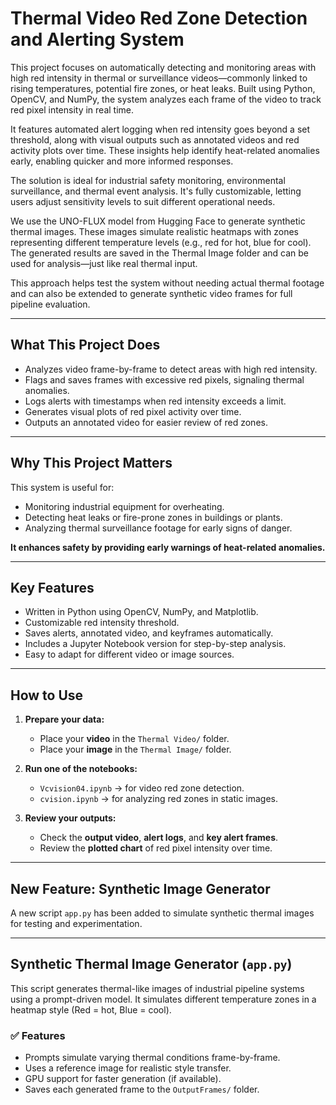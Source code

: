 # Thermal Video Red Zone Detection and Alerting System

This project focuses on automatically detecting and monitoring areas with high red intensity in thermal or surveillance videos—commonly linked to rising temperatures, potential fire zones, or heat leaks. Built using Python, OpenCV, and NumPy, the system analyzes each frame of the video to track red pixel intensity in real time.

It features automated alert logging when red intensity goes beyond a set threshold, along with visual outputs such as annotated videos and red activity plots over time. These insights help identify heat-related anomalies early, enabling quicker and more informed responses.

The solution is ideal for industrial safety monitoring, environmental surveillance, and thermal event analysis. It's fully customizable, letting users adjust sensitivity levels to suit different operational needs.

We use the UNO-FLUX model from Hugging Face to generate synthetic thermal images. These images simulate realistic heatmaps with zones representing different temperature levels (e.g., red for hot, blue for cool).
The generated results are saved in the Thermal Image folder and can be used for analysis—just like real thermal input.

This approach helps test the system without needing actual thermal footage and can also be extended to generate synthetic video frames for full pipeline evaluation.

---

## What This Project Does

- Analyzes video frame-by-frame to detect areas with high red intensity.
- Flags and saves frames with excessive red pixels, signaling thermal anomalies.
- Logs alerts with timestamps when red intensity exceeds a limit.
- Generates visual plots of red pixel activity over time.
- Outputs an annotated video for easier review of red zones.

---

## Why This Project Matters

This system is useful for:

- Monitoring industrial equipment for overheating.
- Detecting heat leaks or fire-prone zones in buildings or plants.
- Analyzing thermal surveillance footage for early signs of danger.

**It enhances safety by providing early warnings of heat-related anomalies.**

---

## Key Features

- Written in Python using OpenCV, NumPy, and Matplotlib.
- Customizable red intensity threshold.
- Saves alerts, annotated video, and keyframes automatically.
- Includes a Jupyter Notebook version for step-by-step analysis.
- Easy to adapt for different video or image sources.

---

## How to Use

1. **Prepare your data:**
   - Place your **video** in the `Thermal Video/` folder.
   - Place your **image** in the `Thermal Image/` folder.

2. **Run one of the notebooks:**
   - `Vcvision04.ipynb` → for video red zone detection.
   - `cvision.ipynb` → for analyzing red zones in static images.

3. **Review your outputs:**
   - Check the **output video**, **alert logs**, and **key alert frames**.
   - Review the **plotted chart** of red pixel intensity over time.

---

## New Feature: Synthetic Image Generator

A new script `app.py` has been added to simulate synthetic thermal images for testing and experimentation.

---

## Synthetic Thermal Image Generator (`app.py`)

This script generates thermal-like images of industrial pipeline systems using a prompt-driven model. It simulates different temperature zones in a heatmap style (Red = hot, Blue = cool).

### ✅ Features

- Prompts simulate varying thermal conditions frame-by-frame.
- Uses a reference image for realistic style transfer.
- GPU support for faster generation (if available).
- Saves each generated frame to the `OutputFrames/` folder.
